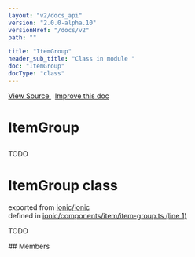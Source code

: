 ```yaml
---
layout: "v2/docs_api"
version: "2.0.0-alpha.10"
versionHref: "/docs/v2"
path: ""

title: "ItemGroup"
header_sub_title: "Class in module "
doc: "ItemGroup"
docType: "class"
---
```



<div class="improve-docs">
  <a href='http://github.com/driftyco/ionic/tree/master/#L'>
    View Source
  </a>
  &nbsp;
  <a href='http://github.com/driftyco/ionic/edit/master/#L'>
    Improve this doc
  </a>
</div>




<h1 class="api-title">

  ItemGroup



</h1>





TODO



<h1 class="class export">ItemGroup <span class="type">class</span></h1>
<p class="module">exported from <a href='undefined'>ionic/ionic</a><br/>
defined in <a href="https://github.com/driftyco/ionic2/tree/master/ionic/components/item/item-group.ts#L1-L20">ionic/components/item/item-group.ts (line 1)</a>
</p>
<p><p>TODO</p>
</p>
## Members

